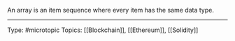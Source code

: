 An array is an item sequence where every item has the same data type.

___
Type: #microtopic 
Topics: [[Blockchain]], [[Ethereum]], [[Solidity]]

